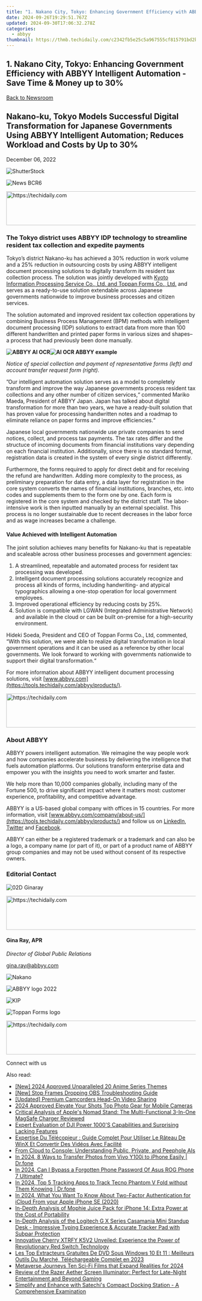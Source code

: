 ```yaml
---
title: "1. Nakano City, Tokyo: Enhancing Government Efficiency with ABBYY Intelligent Automation - Save Time & Money up to 30%%"
date: 2024-09-26T19:29:51.767Z
updated: 2024-09-30T17:06:32.278Z
categories:
  - abbyy
thumbnail: https://thmb.techidaily.com/c2342fb5e25c5a967555cf815791bd2b9698b049e69b2eb389ba72dc308a7ad2.jpeg
---
```


## 1. Nakano City, Tokyo: Enhancing Government Efficiency with ABBYY Intelligent Automation - Save Time & Money up to 30%

[Back to Newsroom](https://tools.techidaily.com/abbyy/products/)

## Nakano-ku, Tokyo Models Successful Digital Transformation for Japanese Governments Using ABBYY Intelligent Automation; Reduces Workload and Costs by Up to 30%

December 06, 2022

![ShutterStock](https://content.abbyy.com/-/media/project/abbyy/abbyy/branchtemplates/shutterstock_1272462163_1296-x-729.jpg?h=729&iar=0&w=1296)

![News BCR6](https://static1.abbyy.com/abbyycommedia/33836/news-bcr6.jpg) 

<!-- affiliate ads begin -->
<a href="https://aligracehair.sjv.io/c/5597632/1896546/19272" target="_top" id="1896546">
  <img src="//a.impactradius-go.com/display-ad/19272-1896546" border="0" alt="https://techidaily.com" width="728" height="90"/>
</a>
<img height="0" width="0" src="https://aligracehair.sjv.io/i/5597632/1896546/19272" style="position:absolute;visibility:hidden;" border="0" />
<!-- affiliate ads end -->

### **The Tokyo district uses ABBYY IDP technology to streamline resident tax collection and expedite payments** 

Tokyo’s district Nakano-ku has achieved a 30% reduction in work volume and a 25% reduction in outsourcing costs by using ABBYY intelligent document processing solutions to digitally transform its resident tax collection process. The solution was jointly developed with [Kyoto Information Processing Service Co., Ltd. and Toppan Forms Co., Ltd.](https://www.kip.co.jp/) and serves as a ready-to-use solution extendable across Japanese governments nationwide to improve business processes and citizen services.

The solution automated and improved resident tax collection opperations by combining Business Process Management (BPM) methods with intelligent document processing (IDP) solutions to extract data from more than 100 different handwritten and printed paper forms in various sizes and shapes– a process that had previously been done manually.

**![ABBYY AI OCR](https://static1.abbyy.com/abbyycommedia/36397/特別徴収納入済通知書_v2.png)![AI OCR ABBYY example](https://static1.abbyy.com/abbyycommedia/36400/口座振替依頼書-ハガキサイズ-4.jpg)**

_Notice of special collection and payment of representative forms (left) and account transfer request form (right)._

”Our intelligent automation solution serves as a model to completely transform and improve the way Japanese governments process resident tax collections and any other number of citizen services,“ commented Mariko Maeda, President of ABBYY Japan. Japan has talked about digital transformation for more than two years, we have a ready-built solution that has proven value for processing handwritten notes and a roadmap to eliminate reliance on paper forms and improve efficiencies.“

Japanese local governments nationwide use private companies to send notices, collect, and process tax payments. The tax rates differ and the structuce of incoming documents from financial institutions vary depending on each financial institution. Additionally, since there is no standard format, registration data is created in the system of every single district differently.

Furthermore, the forms required to apply for direct debit and for receiving the refund are handwritten. Adding more complexity to the process, as preliminary preparation for data entry, a data layer for registration in the core system converts the names of financial institutions, branches, etc. into codes and supplements them to the form one by one. Each form is registered in the core system and checked by the district staff. The labor-intensive work is then inputted manually by an external specialist. This process is no longer sustainable due to recent decreases in the labor force and as wage increases became a challenge.

#### Value Achieved with Intelligent Automation

  
The joint solution achieves many benefits for Nakano-ku that is repeatable and scaleable across other business processes and government agencies:

1. A streamlined, repeatable and automated process for resident tax processing was developed.
2. Intelligent document processing solutions accurately recognize and process all kinds of forms, including handwriting- and atypical typographics allowing a one-stop operation for local government employees.
3. Improved operational efficiency by reducing costs by 25%.
4. Solution is compatible with LGWAN (Integrated Administrative Network) and available in the cloud or can be built on-premise for a high-security environment.

  
Hideki Soeda, President and CEO of Toppan Forms Co., Ltd, commented, “With this solution, we were able to realize digital transformation in local government operations and it can be used as a reference by other local governments. We look forward to working with governments nationwide to support their digital transformation.“

For more information about ABBYY intelligent document processing solutions, visit [www.abbyy.com](https://tools.techidaily.com/abbyy/products/).

<!-- affiliate ads begin -->
<a href="https://ephamedtechinc.pxf.io/c/5597632/2136618/26400" target="_top" id="2136618">
  <img src="//a.impactradius-go.com/display-ad/26400-2136618" border="0" alt="https://techidaily.com" width="728" height="90"/>
</a>
<img height="0" width="0" src="https://ephamedtechinc.pxf.io/i/5597632/2136618/26400" style="position:absolute;visibility:hidden;" border="0" />
<!-- affiliate ads end -->

### About ABBYY

ABBYY powers intelligent automation. We reimagine the way people work and how companies accelerate business by delivering the intelligence that fuels automation platforms. Our solutions transform enterprise data and empower you with the insights you need to work smarter and faster. 

We help more than 10,000 companies globally, including many of the Fortune 500, to drive significant impact where it matters most: customer experience, profitability, and competitive advantage.

ABBYY is a US-based global company with offices in 15 countries. For more information, visit [www.abbyy.com/company/about-us/](https://tools.techidaily.com/abbyy/products/) and follow us on [LinkedIn](https://www.linkedin.com/company/abbyy), [Twitter](https://twitter.com/ABBYY%5FSoftware) and [Facebook](https://www.facebook.com/ABBYYsoft).

ABBYY can either be a registered trademark or a trademark and can also be a logo, a company name (or part of it), or part of a product name of ABBYY group companies and may not be used without consent of its respective owners.

### Editorial Contact

![02D Ginaray](https://static2.abbyy.com/abbyycommedia/23662/02d-ginaray.png)

<!-- affiliate ads begin -->
<a href="https://arkmc.pxf.io/c/5597632/352555/5172" target="_top" id="352555">
  <img src="//a.impactradius-go.com/display-ad/5172-352555" border="0" alt="https://techidaily.com" width="720" height="90"/>
</a>
<img height="0" width="0" src="https://arkmc.pxf.io/i/5597632/352555/5172" style="position:absolute;visibility:hidden;" border="0" />
<!-- affiliate ads end -->

#### Gina Ray, APR

_Director of Global Public Relations_

[gina.ray@abbyy.com](https://tools.techidaily.com/abbyy/products/)

![Nakano](https://static1.abbyy.com/abbyycommedia/36396/nakano_50.png) 

![ABBYY logo 2022](https://static1.abbyy.com/abbyycommedia/25121/logo-2021-90x27.svg) 

![KIP](https://static1.abbyy.com/abbyycommedia/36395/kip_50.png) 

![Toppan Forms logo](https://static1.abbyy.com/abbyycommedia/36388/toppan-forms_red-2-1.jpg) 

<!-- affiliate ads begin -->
<a href="https://appsumo.8odi.net/c/5597632/2082541/7443" target="_top" id="2082541">
  <img src="//a.impactradius-go.com/display-ad/7443-2082541" border="0" alt="https://techidaily.com" width="728" height="90"/>
</a>
<img height="0" width="0" src="https://appsumo.8odi.net/i/5597632/2082541/7443" style="position:absolute;visibility:hidden;" border="0" />
<!-- affiliate ads end -->

Connect with us

<ins class="adsbygoogle"
     style="display:block"
     data-ad-format="autorelaxed"
     data-ad-client="ca-pub-7571918770474297"
     data-ad-slot="1223367746"></ins>

<ins class="adsbygoogle"
     style="display:block"
     data-ad-client="ca-pub-7571918770474297"
     data-ad-slot="8358498916"
     data-ad-format="auto"
     data-full-width-responsive="true"></ins>

<span class="atpl-alsoreadstyle">Also read:</span>
<div><ul>
<li><a href="https://fox-blue.techidaily.com/new-2024-approved-unparalleled-20-anime-series-themes/"><u>[New] 2024 Approved Unparalleled 20 Anime Series Themes</u></a></li>
<li><a href="https://desktop-recording.techidaily.com/new-stop-frames-dropping-obs-troubleshooting-guide/"><u>[New] Stop Frames Dropping OBS Troubleshooting Guide</u></a></li>
<li><a href="https://extra-support.techidaily.com/updated-premium-camcorders-head-on-video-sharing/"><u>[Updated] Premium Camcorders Head-On Video Sharing</u></a></li>
<li><a href="https://fox-cloud.techidaily.com/2024-approved-elevate-your-shots-top-photo-gear-for-mobile-cameras/"><u>2024 Approved Elevate Your Shots Top Photo Gear for Mobile Cameras</u></a></li>
<li><a href="https://solve-latest.techidaily.com/critical-analysis-of-apples-nomad-stand-the-multi-functional-3-in-one-magsafe-charger-reviewed/"><u>Critical Analysis of Apple's Nomad Stand: The Multi-Functional 3-In-One MagSafe Charger Reviewed</u></a></li>
<li><a href="https://solve-latest.techidaily.com/expert-evaluation-of-dji-power-1000s-capabilities-and-surprising-lacking-features/"><u>Expert Evaluation of DJI Power 1000'S Capabilities and Surprising Lacking Features</u></a></li>
<li><a href="https://solve-latest.techidaily.com/expertise-du-telecopieur-guide-complet-pour-utiliser-le-rateau-de-winx-et-convertir-des-videos-avec-facilite/"><u>Expertise Du Télécopieur : Guide Complet Pour Utiliser Le Râteau De WinX Et Convertir Des Vidéos Avec Facilité</u></a></li>
<li><a href="https://tech-haven.techidaily.com/from-cloud-to-console-understanding-public-private-and-peephole-ais/"><u>From Cloud to Console: Understanding Public, Private, and Peephole AIs</u></a></li>
<li><a href="https://android-transfer.techidaily.com/in-2024-8-ways-to-transfer-photos-from-vivo-y100i-to-iphone-easily-drfone-by-drfone-transfer-from-android-transfer-from-android/"><u>In 2024, 8 Ways to Transfer Photos from Vivo Y100i to iPhone Easily | Dr.fone</u></a></li>
<li><a href="https://android-unlock.techidaily.com/in-2024-can-i-bypass-a-forgotten-phone-password-of-asus-rog-phone-7-ultimate-by-drfone-android/"><u>In 2024, Can I Bypass a Forgotten Phone Password Of Asus ROG Phone 7 Ultimate?</u></a></li>
<li><a href="https://android-location-track.techidaily.com/in-2024-top-5-tracking-apps-to-track-tecno-phantom-v-fold-without-them-knowing-drfone-by-drfone-virtual-android/"><u>In 2024, Top 5 Tracking Apps to Track Tecno Phantom V Fold without Them Knowing | Dr.fone</u></a></li>
<li><a href="https://activate-lock.techidaily.com/in-2024-what-you-want-to-know-about-two-factor-authentication-for-icloud-from-your-apple-iphone-se-2020-by-drfone-ios/"><u>In 2024, What You Want To Know About Two-Factor Authentication for iCloud From your Apple iPhone SE (2020)</u></a></li>
<li><a href="https://solve-latest.techidaily.com/in-depth-analysis-of-mophie-juice-pack-for-iphone-14-extra-power-at-the-cost-of-portability/"><u>In-Depth Analysis of Mophie Juice Pack for iPhone 14: Extra Power at the Cost of Portability</u></a></li>
<li><a href="https://solve-latest.techidaily.com/in-depth-analysis-of-the-logitech-g-x-series-casamania-mini-standup-desk-impressive-typing-experience-and-accurate-tracker-pad-with-subpar-protection/"><u>In-Depth Analysis of the Logitech G X Series Casamania Mini Standup Desk - Impressive Typing Experience & Accurate Tracker Pad with Subpar Protection</u></a></li>
<li><a href="https://solve-latest.techidaily.com/innovative-cherry-xtrfy-k5v2-unveiled-experience-the-power-of-revolutionary-red-switch-technology/"><u>Innovative Cherry XTRFY K5V2 Unveiled: Experience the Power of Revolutionary Red Switch Technology</u></a></li>
<li><a href="https://solve-latest.techidaily.com/les-top-extracteurs-gratuites-de-dvd-sous-windows-10-et-11-meilleurs-outils-du-marche-telechargeable-complet-en-2023/"><u>Les Top Extracteurs Gratuites De DVD Sous Windows 10 Et 11 : Meilleurs Outils Du Marché, Téléchargeable Complet en 2023</u></a></li>
<li><a href="https://extra-approaches.techidaily.com/metaverse-journeys-ten-sci-fi-films-that-expand-realities-for-2024/"><u>Metaverse Journeys Ten Sci-Fi Films that Expand Realities for 2024</u></a></li>
<li><a href="https://solve-latest.techidaily.com/review-of-the-razer-aether-screen-illuminator-perfect-for-late-night-entertainment-and-beyond-gaming/"><u>Review of the Razer Aether Screen Illuminator: Perfect for Late-Night Entertainment and Beyond Gaming</u></a></li>
<li><a href="https://solve-latest.techidaily.com/simplify-and-enhance-with-satechis-compact-docking-station-a-comprehensive-examination/"><u>Simplify and Enhance with Satechi's Compact Docking Station - A Comprehensive Examination</u></a></li>
</ul></div>

